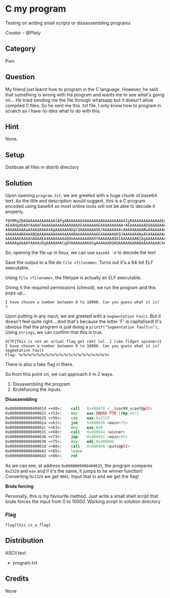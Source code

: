 # C my program
Testing on writing small scripts or dissassembling programs

<i>Creator - @Platy</i>

## Category
Pwn

## Question
My friend just learnt how to program in the C language. However, he said that something is wrong with his program and wants me to see what's going on... He tried sending me the file through whatsapp but it doesn't allow compiled C files. So he sent me this .txt file. I only know how to program in scratch so I have no idea what to do with this.

## Hint
None.

## Setup
Distibute all files in distrib directory

## Solution
Upon opening `program.txt`, we are greeted with a huge chunk of base64 text. As the title and description would suggest, this is a C program encoded using base64 so most online tools will not be able to decode it properly.
```
f0VMRgIBAQAAAAAAAAAAAAIAPgABAAAAAAVAAAAAAABAAAAAAAAAAIgRAAAAAAAAAAAAAEAAOAAJ
AEAAHgAbAAYAAAAFAAAAQAAAAAAAAABAAEAAAAAAAEAAQAAAAAAA+AEAAAAAAAD4AQAAAAAAAAgA
AAAAAAAAAwAAAAQAAAA4AgAAAAAAADgCQAAAAAAAOAJAAAAAAAAcAAAAAAAAABwAAAAAAAAAAQAA
AAAAAAABAAAABQAAAAAAAAAAAAAAAABAAAAAAAAAAEAAAAAAAKQJAAAAAAAApAkAAAAAAAAAACAA
AAAAAAEAAAAGAAAAEA4AAAAAAAAQDmAAAAAAABAOYAAAAAAAQAIAAAAAAABIAgAAAAAAAAAAIAAA
AAAAAgAAAAYAAAAoDgAAAAAAACgOYAAAAAAAKA5gAAAAAADQAQAAAAAAANABAAAAAAAACAAAAAAA...
```
So, opening the file up in linux, we can use `base64 -d` to decode the text

Save the output to a file do `file <filename>`. Turns out it's a 64-bit ELF executable.

Using `file <filename>`, the filetype is actually an ELF executable.

Giving it the required permissions (chmod), we run the program and this pops up...
```
I have chosen a number between 0 to 10000. Can you guess what it is?
>
```

Upon putting in any input, we are greeted with a `Segmentation Fault`. But it doesn't feel quite right... And that's because the letter 'F' is capitalised! It's obvious that the program is just doing a `printf("Segmentation Fault\n");` Using `strings`, we can confirm that this is true.

```
GCTF{This is not an actual flag get rekt lol. I like fidget spinners}
I have chosen a number between 0 to 10000. Can you guess what it is?
Segmatation Fault
Flag: %c%c%c%c%c%c%c%c%c%c%c%c%c%c%c%c%c%c%c%c
```
There is also a fake flag in there.

So from this point on, we can approach it in 2 ways.
1. Dissasembling the program
2. Bruteforcing the inputs

<b>Disassembling</b>

```asm
0x000000000040061d <+48>:    call   0x4004f0 <__isoc99_scanf@plt>
0x0000000000400622 <+53>:    mov    eax,DWORD PTR [rbp-0xc]
0x0000000000400625 <+56>:    cmp    eax,0x2329
0x000000000040062a <+61>:    jne    0x400638 <main+75>
0x000000000040062c <+63>:    mov    eax,0x0
0x0000000000400631 <+68>:    call   0x400644 <winner>
0x0000000000400636 <+73>:    jmp    0x400642 <main+85>
0x0000000000400638 <+75>:    mov    edi,0x40080b
0x000000000040063d <+80>:    call   0x4004b0 <puts@plt>
0x0000000000400642 <+85>:    leave
0x0000000000400643 <+86>:    ret
```
As we can see, at address `0x0000000000400625`, the program compares `0x2329` and `eax` and if it's the same, it jumps to he winner function!
Converting `0x2329` we get `9001`. Input that in and we get the flag!

<b>Brute forcing</b>

Personally, this is my favourite method. Just write a small shell script that brute forces the input from 0 to 10000. Working script in solution directory

### Flag
`flag{this_is_a_flag}`

## Distribution
ASCII text
- program.txt

## Credits
None
